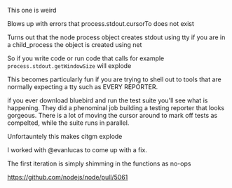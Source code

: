 This one is weird

Blows up with errors that process.stdout.cursorTo does not exist

Turns out that the node process object creates stdout using tty
if you are in a child_process the object is created using net

So if you write code or run code that calls for example `process.stdout.getWindowSize` will explode

This becomes particularly fun if you are trying to shell out to tools that are normally expecting a tty such as EVERY REPORTER.

if you ever download bluebird and run the test suite you'll see what is happening. They did a phenominal job building a testing reporter that looks gorgeous. There is a lot of moving the cursor around to mark off tests as compelted, while the suite runs in parallel.

Unfortauntely this makes citgm explode

I worked with @evanlucas to come up with a fix. 

The first iteration is simply shimming in the functions as no-ops

https://github.com/nodejs/node/pull/5061
